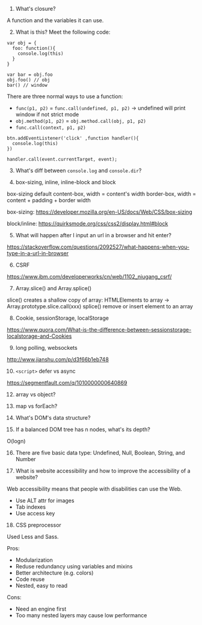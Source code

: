 1. What's closure?

A function and the variables it can use.

2. What is this? Meet the following code:

```
var obj = {
  foo: function(){
    console.log(this)
  }
}

var bar = obj.foo
obj.foo() // obj
bar() // window
```

There are three normal ways to use a function:

- `func(p1, p2)` = `func.call(undefined, p1, p2)` -> undefined will print window if not strict mode
- `obj.method(p1, p2)` = `obj.method.call(obj, p1, p2)`
- `func.call(context, p1, p2)`

```
btn.addEventListener('click' ,function handler(){
  console.log(this)
})

handler.call(event.currentTarget, event);
```

3. What's diff between `console.log` and `console.dir`?

4. box-sizing, inline, inline-block and block

box-sizing default content-box, width = content's width
border-box, width = content + padding + border width

box-sizing: https://developer.mozilla.org/en-US/docs/Web/CSS/box-sizing

block/inline: https://quirksmode.org/css/css2/display.html#block

5. What will happen after I input an url in a browser and hit enter?

https://stackoverflow.com/questions/2092527/what-happens-when-you-type-in-a-url-in-browser

6. CSRF

https://www.ibm.com/developerworks/cn/web/1102_niugang_csrf/

7. Array.slice() and Array.splice()

slice() creates a shallow copy of array: HTMLElements to array -> Array.prototype.slice.call(xxx)
splice() remove or insert element to an array

8. Cookie, sessionStorage, localStorage

https://www.quora.com/What-is-the-difference-between-sessionstorage-localstorage-and-Cookies

9. long polling, websockets

http://www.jianshu.com/p/d3f66b1eb748

10. `<script>` defer vs async

https://segmentfault.com/q/1010000000640869

12. array vs object?

13. map vs forEach?

14. What's DOM's data structure?

15. If a balanced DOM tree has n nodes, what's its depth?

O(logn)

16. There are five basic data type: Undefined, Null, Boolean, String, and Number

17. What is website accessibility and how to improve the accessibility of a website?

Web accessibility means that people with disabilities can use the Web. 

- Use ALT attr for images
- Tab indexes
- Use access key

18. CSS preprocessor

Used Less and Sass.

Pros:

- Modularization
- Reduse redundancy using variables and mixins
- Better architecture (e.g. colors) 
- Code reuse
- Nested, easy to read

Cons: 

- Need an engine first
- Too many nested layers may cause low performance